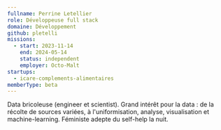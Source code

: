 ```yaml
---
fullname: Perrine Letellier
role: Développeuse full stack
domaine: Développement
github: pletelli
missions:
  - start: 2023-11-14
    end: 2024-05-14
    status: independent
    employer: Octo-Malt
startups:
  - icare-complements-alimentaires
memberType: beta
---
```


Data bricoleuse (engineer et scientist). Grand intérêt pour la data : de la récolte de sources variées, à l'uniformisation, analyse, visualisation et machine-learning. Féministe adepte du self-help la nuit.
